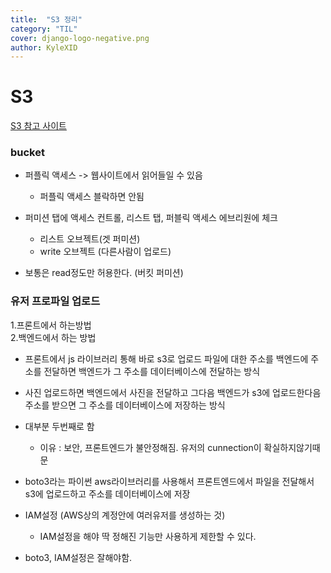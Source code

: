 ```yaml
---
title:  "S3 정리"
category: "TIL"
cover: django-logo-negative.png
author: KyleXID
---
```


# S3

[S3 참고 사이트](https://igotit.tistory.com/entry/AWS-S3-%EC%84%A4%EC%A0%95)

### bucket
- 퍼플릭 액세스 -> 웹사이트에서 읽어들일 수 있음
  - 퍼플릭 액세스 블락하면 안됨


- 퍼미션 탭에 액세스 컨트롤, 리스트 탭, 퍼블릭 액세스 에브리원에 체크 
  - 리스트 오브젝트(겟 퍼미션)
  - write 오브젝트 (다른사람이 업로드)

- 보통은 read정도만 허용한다. (버킷 퍼미션)


### 유저 프로파일 업로드
1.프론트에서 하는방법  
2.백엔드에서 하는 방법  

- 프론트에서 js 라이브러리 통해 바로 s3로 업로드 파일에 대한 주소를 백엔드에 주소를 전달하면 백엔드가 그 주소를 데이터베이스에 전달하는 방식

- 사진 업로드하면 백엔드에서 사진을 전달하고 그다음 백엔드가 s3에 업로드한다음 주소를 받으면 그 주소를 데이터베이스에 저장하는 방식

- 대부분 두번째로 함
  - 이유 : 보안, 프론트엔드가 불안정해짐. 유저의 cunnection이 확실하지않기때문

- boto3라는 파이썬 aws라이브러리를 사용해서 프론트엔드에서 파일을 전달해서 s3에 업로드하고 주소를 데이터베이스에 저장

- IAM설정 (AWS상의 계정안에 여러유저를 생성하는 것)
  - IAM설정을 해야 딱 정해진 기능만 사용하게 제한할 수 있다.

- boto3, IAM설정은 잘해야함.

